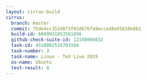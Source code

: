 ```yaml
---
layout: cirrus-build
cirrus:
  branch: master
  commit: 75de4cc353d873f02d676fa9ecce48a91610e8b1
  build-id: 6049931853561856
  github-check-suite-id: 12198066832
  task-id: 4518082534703104
  task-number: 3
  task-name: Linux - TeX Live 2019
  os-name: Ubuntu
  test-result: 0
---
```


